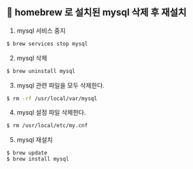 ## 🍺 homebrew 로 설치된 mysql 삭제 후 재설치

1. mysql 서비스 중지

```sh
$ brew services stop mysql
```

2. mysql 삭제

```sh
$ brew uninstall mysql
```

3. mysql 관련 파일을 모두 삭제한다.

```sh
$ rm -rf /usr/local/var/mysql
```

4. mysql 설정 파일 삭제한다.

```sh
$ rm /usr/local/etc/my.cnf
```

5. mysql 재설치

```
$ brew update 
$ brew install mysql
```
